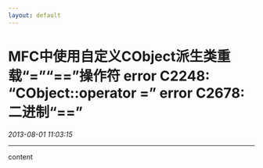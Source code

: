 ```yaml
---
layout: default
---
```


# MFC中使用自定义CObject派生类重载“=”“==”操作符 error C2248: “CObject::operator =” error C2678: 二进制“==”
_2013-08-01 11:03:15_

* * *

content
